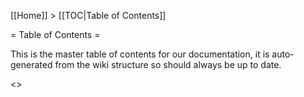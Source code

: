 [[Home]] > [[TOC|Table of Contents]]

= Table of Contents =

This is the master table of contents for our documentation, it is auto-generated from the wiki structure so should always be up to date.

<<toc>>